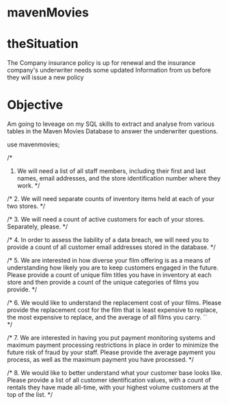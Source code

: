# mavenMovies

# theSituation
The Company insurance  policy is up for renewal and the insurance company's 
underwriter needs some updated Information from us before they will issue a new policy  

# Objective
Am going to leveage on my SQL skills to extract and analyse from various tables in the Maven Movies Database to answer the underwriter questions.

use mavenmovies;

/*
1.	We will need a list of all staff members, including their first and last names, 
email addresses, and the store identification number where they work. 
*/ 








/*
2.	We will need separate counts of inventory items held at each of your two stores. 
*/ 







/*
3.	We will need a count of active customers for each of your stores. Separately, please. 
*/








/*
4.	In order to assess the liability of a data breach, we will need you to provide a count 
of all customer email addresses stored in the database. 
*/






/*
5.	We are interested in how diverse your film offering is as a means of understanding how likely 
you are to keep customers engaged in the future. Please provide a count of unique film titles 
you have in inventory at each store and then provide a count of the unique categories of films you provide. 
*/










/*
6.	We would like to understand the replacement cost of your films. 
Please provide the replacement cost for the film that is least expensive to replace, 
the most expensive to replace, and the average of all films you carry. ``	
*/







/*
7.	We are interested in having you put payment monitoring systems and maximum payment 
processing restrictions in place in order to minimize the future risk of fraud by your staff. 
Please provide the average payment you process, as well as the maximum payment you have processed.
*/





/*
8.	We would like to better understand what your customer base looks like. 
Please provide a list of all customer identification values, with a count of rentals 
they have made all-time, with your highest volume customers at the top of the list.
*/
